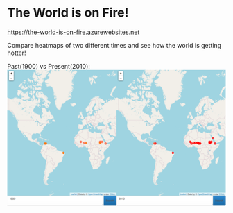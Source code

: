 # The World is on Fire!
https://the-world-is-on-fire.azurewebsites.net

Compare heatmaps of two different times and see how the world is getting hotter!

Past(1900) vs Present(2010):
![1900 vs 2010](/demo/1900vs2010.png)

